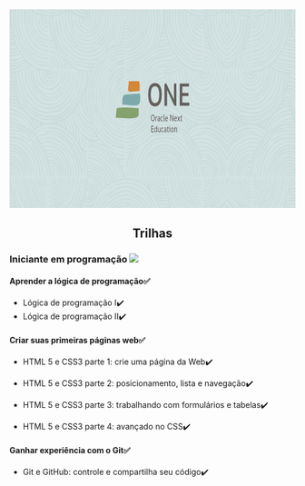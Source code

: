 <img src="src/capa.svg" alt="logo ONE"  width="1200" height="350"/>

 <strong><h2 align="center">Trilhas</h2></strong>

### Iniciante em programação ![](https://img.shields.io/badge/-Completo-sucess)

#### Aprender a lógica de programação:white_check_mark:

- Lógica de programação I:heavy_check_mark:
- Lógica de programação II:heavy_check_mark:

#### Criar suas primeiras páginas web:white_check_mark:

- HTML 5 e CSS3 parte 1: crie uma página da Web:heavy_check_mark:

- HTML 5 e CSS3 parte 2: posicionamento, lista e navegação:heavy_check_mark:

- HTML 5 e CSS3 parte 3: trabalhando com formulários e tabelas:heavy_check_mark:

- HTML 5 e CSS3 parte 4: avançado no CSS:heavy_check_mark:

#### Ganhar experiência com o Git:white_check_mark:

- Git e GitHub: controle e compartilha seu código:heavy_check_mark:


